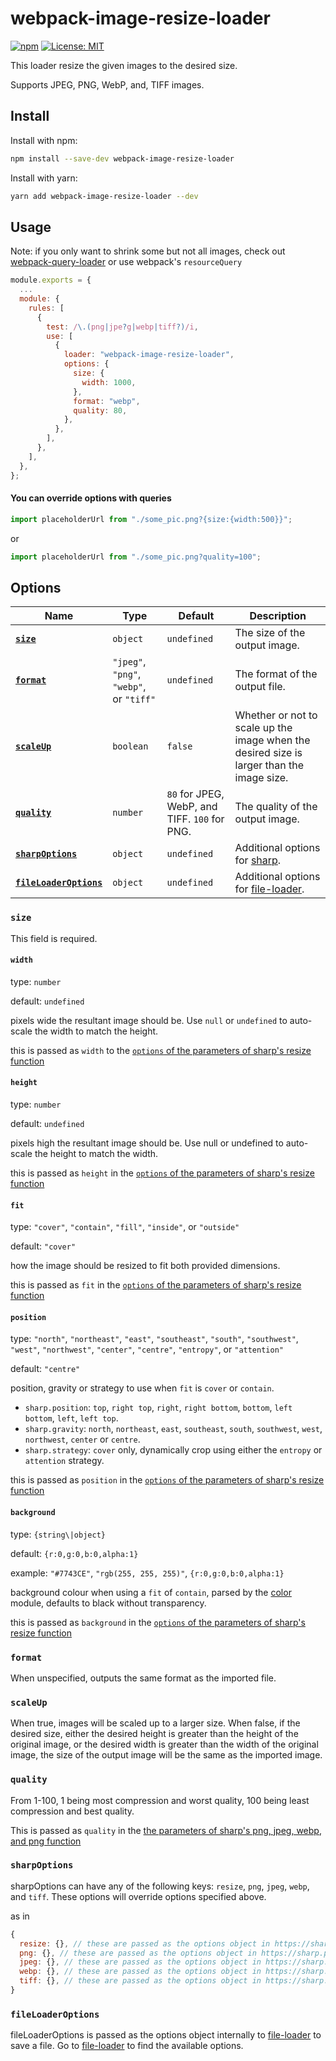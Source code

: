 # webpack-image-resize-loader

[![npm](https://img.shields.io/npm/v/webpack-image-resize-loader)](https://www.npmjs.com/package/webpack-image-resize-loader) [![License: MIT](https://img.shields.io/badge/License-MIT-green.svg?style=flat)](https://opensource.org/licenses/MIT)

This loader resize the given images to the desired size.

Supports JPEG, PNG, WebP, and, TIFF images.

## Install

Install with npm:

```bash
npm install --save-dev webpack-image-resize-loader
```

Install with yarn:

```bash
yarn add webpack-image-resize-loader --dev
```

## Usage

Note: if you only want to shrink some but not all images, check out [webpack-query-loader](https://github.com/CoolCyberBrain/webpack-query-loader) or use webpack's `resourceQuery`

```javascript
module.exports = {
  ...
  module: {
    rules: [
      {
        test: /\.(png|jpe?g|webp|tiff?)/i,
        use: [
          {
            loader: "webpack-image-resize-loader",
            options: {
              size: {
                width: 1000,
              },
              format: "webp",
              quality: 80,
            },
          },
        ],
      },
    ],
  },
};

```

#### You can override options with queries

```javascript
import placeholderUrl from "./some_pic.png?{size:{width:500}}";
```

or

```javascript
import placeholderUrl from "./some_pic.png?quality=100";
```

## Options

| Name                                          | Type                                     | Default                                       | Description                                                                               |
| --------------------------------------------- | ---------------------------------------- | --------------------------------------------- | ----------------------------------------------------------------------------------------- |
| **[`size`](#size)**                           | `object`                                 | `undefined`                                   | The size of the output image.                                                             |
| **[`format`](#format)**                       | `"jpeg"`, `"png"`, `"webp"`, or `"tiff"` | `undefined`                                   | The format of the output file.                                                            |
| **[`scaleUp`](#scaleUp)**                     | `boolean`                                | `false`                                       | Whether or not to scale up the image when the desired size is larger than the image size. |
| **[`quality`](#quality)**                     | `number`                                 | `80` for JPEG, WebP, and TIFF. `100` for PNG. | The quality of the output image.                                                          |
| **[`sharpOptions`](#sharpOptions)**           | `object`                                 | `undefined`                                   | Additional options for [sharp](https://sharp.pixelplumbing.com).                          |
| **[`fileLoaderOptions`](#fileLoaderOptions)** | `object`                                 | `undefined`                                   | Additional options for [file-loader](https://github.com/webpack-contrib/file-loader).     |

### `size`

This field is required.

#### `width`

type: `number`

default: `undefined`

pixels wide the resultant image should be. Use `null` or `undefined` to auto-scale the width to match the height.

this is passed as `width` to the [`options` of the parameters of sharp's resize function](https://sharp.pixelplumbing.com/api-resize#parameters)

#### `height`

type: `number`

default: `undefined`

pixels high the resultant image should be. Use null or undefined to auto-scale the height to match the width.

this is passed as `height` in the [`options` of the parameters of sharp's resize function](https://sharp.pixelplumbing.com/api-resize#parameters)

#### `fit`

type: `"cover"`, `"contain"`, `"fill"`, `"inside"`, or `"outside"`

default: `"cover"`

how the image should be resized to fit both provided dimensions.

this is passed as `fit` in the [`options` of the parameters of sharp's resize function](https://sharp.pixelplumbing.com/api-resize#parameters)

#### `position`

type: `"north"`, `"northeast"`, `"east"`, `"southeast"`, `"south"`, `"southwest"`, `"west"`, `"northwest"`, `"center"`, `"centre"`, `"entropy"`, or `"attention"`

default: `"centre"`

position, gravity or strategy to use when `fit` is `cover` or `contain`.

- `sharp.position`: `top`, `right top`, `right`, `right bottom`, `bottom`, `left bottom`, `left`, `left top`.
- `sharp.gravity`: `north`, `northeast`, `east`, `southeast`, `south`, `southwest`, `west`, `northwest`, `center` or `centre`.
- `sharp.strategy`: `cover` only, dynamically crop using either the `entropy` or `attention` strategy.

this is passed as `position` in the [`options` of the parameters of sharp's resize function](https://sharp.pixelplumbing.com/api-resize#parameters)

#### `background`

type: `{string\|object}`

default: `{r:0,g:0,b:0,alpha:1}`

example: `"#7743CE"`, `"rgb(255, 255, 255)"`, `{r:0,g:0,b:0,alpha:1}`

background colour when using a `fit` of `contain`, parsed by the [color](https://www.npmjs.com/package/color) module, defaults to black without transparency.

this is passed as `background` in the [`options` of the parameters of sharp's resize function](https://sharp.pixelplumbing.com/api-resize#parameters)

### `format`

When unspecified, outputs the same format as the imported file.

### `scaleUp`

When true, images will be scaled up to a larger size. When false, if the desired size, either the desired height is greater than the height of the original image, or the desired width is greater than the width of the original image, the size of the output image will be the same as the imported image.

### `quality`

From 1-100, 1 being most compression and worst quality, 100 being least compression and best quality.

This is passed as `quality` in the [the parameters of sharp's png, jpeg, webp, and png function](https://sharp.pixelplumbing.com/api-output)

### `sharpOptions`

sharpOptions can have any of the following keys: `resize`, `png`, `jpeg`, `webp`, and `tiff`. These options will override options specified above.

as in

```javascript
{
  resize: {}, // these are passed as the options object in https://sharp.pixelplumbing.com/api-resize#parameters
  png: {}, // these are passed as the options object in https://sharp.pixelplumbing.com/api-output#png
  jpeg: {}, // these are passed as the options object in https://sharp.pixelplumbing.com/api-output#jpeg
  webp: {}, // these are passed as the options object in https://sharp.pixelplumbing.com/api-output#webp
  tiff: {}, // these are passed as the options object in https://sharp.pixelplumbing.com/api-output#tiff
}
```

### `fileLoaderOptions`

fileLoaderOptions is passed as the options object internally to [file-loader](https://github.com/webpack-contrib/file-loader) to save a file. Go to [file-loader](https://github.com/webpack-contrib/file-loader) to find the available options.
